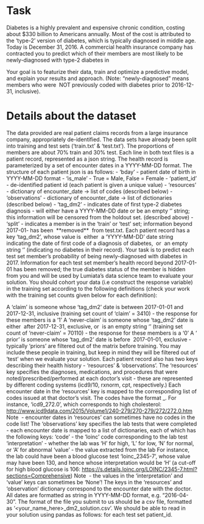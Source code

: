 <h1>Task</h1>
Diabetes is a highly prevalent and expensive chronic condition, costing about $330 billion to
Americans annually. Most of the cost is attributed to the ‘type-2’ version of diabetes, which is
typically diagnosed in middle age.
Today is December 31, 2016. A commercial health insurance company has contracted you to
predict which of their members are most likely to be newly-diagnosed with type-2 diabetes in

Your goal is to featurize their data, train and optimize a predictive model, and explain your
results and approach. (Note: “newly-diagnosed” means members who were ​ NOT previously
coded ​with diabetes ​prior​ to 2016-12-31, inclusive).
<h1>Details about the dataset</h1>
The data provided are real patient claims records from a large insurance company,
appropriately de-identified. The data sets have already been split into training and test sets
(‘train.txt’ & ‘test.txt’). The proportions of members are about 70% train and 30% test.
Each line in both text files is a patient record, represented as a json string. The health record is
parameterized by a set of encounter dates in a YYYY-MM-DD format. The structure of each
patient json is as follows:
- ‘bday’ - patient date of birth in YYYY-MM-DD format
- ‘is_male’ - True = Male, False = Female
- ‘patient_id’ - de-identified patient id (each patient is given a unique value)
- ‘resources’ - dictionary of encounter_date → list of codes (described below)
- ‘observations’ - dictionary of encounter_date → list of dictionaries (described below)
- ‘tag_dm2’ - indicates date of first type-2 diabetes diagnosis - will either have a
   YYYY-MM-DD date or be an empty ‘’ string; this information will be censored from the
   holdout set. (described above)
- ‘split’ - indicates a member is in the ‘train’ or ‘test’ set; ​information beyond 2017-01-
   has been ​ **removed** ​ from test.txt​.
Each patient record has a key ‘tag_dm2’, whose value is ​ either ​ a ‘YYYY-MM-DD’ date string
indicating the date of first code of a diagnosis of diabetes, ​ or ​ an empty string ‘’ (indicating no
diabetes in their record).
Your task is to predict each test set member’s probability of being ​newly-diagnosed​ with
diabetes in 2017. Information for ​each test set member’s​ health record beyond 2017-01-01 has
been removed; the true diabetes status of the member is hidden from you and will be used by
Lumiata’s data science team to evaluate your solution.
You should cohort your data (i.e construct the response variable) in the training set according to
the following definitions (check your work with the training set counts given below for each
definition):

A ‘​claim​’ is someone whose ‘tag_dm2’ date is between 2017-01-01 and 2017-12-31,
inclusive (training set count of ‘claim’ = 3410) - the response for these members is a ‘1’
A ‘​never-claim​’ is someone whose ‘tag_dm2’ date is ​ either ​ after 2017-12-31, exclusive,
or ​ is an empty string ‘’ (training set count of ‘never-claim’ = 70110) - the response for
these members is a ‘0’
A ‘​prior​’ is someone whose ‘tag_dm2’ date is ​ before ​ 2017-01-01, exclusive - typically
‘priors’ are filtered out of the matrix before training. You may include these people in
training, but keep in mind they will be filtered out of ‘test’ when we evaluate your solution.
Each patient record also has two keys describing their health history - ‘resources’ &
‘observations’.
The ‘resources’ key specifies the diagnoses, medications, and procedures that were
noted/prescribed/performed at each doctor’s visit - these are represented by different coding
systems (icd9/10, rxnorm, cpt, respectively.) Each encounter date in the ‘resources’ key is
mapped to the corresponding list of codes issued at that doctor’s visit.
The codes have the format _. For instance, ‘icd9_272.0’, which corresponds to
high cholesterol:
http://www.icd9data.com/2015/Volume1/240-279/270-279/272/272.0.htm
Note ​ - encounter dates in ‘resources’ can sometimes have no codes in the code list!
The ‘observations’ key specifies the lab tests that were completed - each encounter date is
mapped to a list of dictionaries, each of which has the following keys:
‘code’ - the ‘loinc’ code corresponding to the lab test
‘interpretation’ - whether the lab was ‘H’ for high, ‘L’ for low, ‘N’ for normal, or ‘A’ for
abnormal
‘value’ - the value extracted from the lab
For instance, the lab could have been a blood glucose test ‘loinc_2345-7’, whose value may
have been 130, and hence whose interpretation would be ‘H’ (a cut-off for high blood glucose is
106:
https://s.details.loinc.org/LOINC/2345-7.html?sections=Comprehensive​ )
Note ​ - the values in the ‘interpretation’ and ‘value’ keys can sometimes be ‘None’!
The keys in the ‘resources’ and ‘observation’ dictionary correspond to the encounter date with
the doctor. All dates are formatted as string in YYYY-MM-DD format, e.g. “2016-04-30”.
The format of the file you submit to us should be a csv file, formatted as
‘<your_name_here>_dm2_solution.csv’. We should be able to read in your solution using
pandas as follows:
for each test set patient_id.
